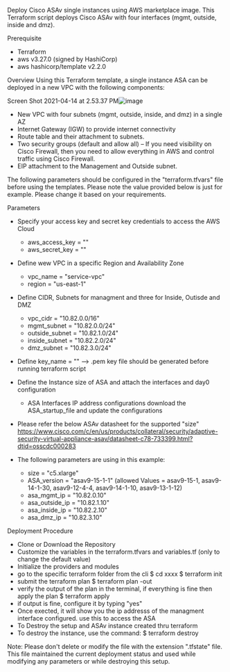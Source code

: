 Deploy Cisco ASAv single instances using AWS marketplace image. This Terraform script deploys Cisco ASAv with four interfaces (mgmt, outside, inside and dmz). 

Prerequisite
- Terraform
- aws v3.27.0 (signed by HashiCorp)
- aws hashicorp/template v2.2.0

Overview
Using this Terraform template, a single instance ASA can be deployed in a new VPC with the following components:

Screen Shot 2021-04-14 at 2.53.37 PM![image](https://user-images.githubusercontent.com/34578479/114764092-87121680-9d31-11eb-95fb-da93726a29dd.png)

- New VPC with four subnets (mgmt, outside, inside, and dmz) in a single AZ
- Internet Gateway (IGW) to provide internet connectivity
- Route table and their attachment to subnets. 
- Two security groups (default and allow all) – If you need visibility on Cisco Firewall, then you need to allow everything in AWS and control traffic using Cisco Firewall. 
- EIP attachment to the Management and Outside subnet.

The following parameters should be configured in the "terraform.tfvars" file before using the templates. Please note the value provided below is just for example. Please change it based on your requirements.

Parameters

- Specify your access key and secret key credentials to access the AWS Cloud
  - aws_access_key = ""
  - aws_secret_key = ""

- Define wew VPC in a specific Region and Availability Zone
  - vpc_name = "service-vpc"
  - region = "us-east-1"

- Define CIDR, Subnets for managment and three for Inside, Outisde and DMZ
  - vpc_cidr = "10.82.0.0/16"
  -	mgmt_subnet = "10.82.0.0/24"
  -	outside_subnet = "10.82.1.0/24"
  - inside_subnet = "10.82.2.0/24"
  - dmz_subnet = "10.82.3.0/24"

- Define key_name = "" --> .pem key file should be generated before running terraform script

- Define the Instance size of ASA and attach the interfaces and day0 configuration
  - ASA Interfaces IP address configurations download the ASA_startup_file and update the configurations

- Please refer the below ASAv datasheet for the supported "size" 
https://www.cisco.com/c/en/us/products/collateral/security/adaptive-security-virtual-appliance-asav/datasheet-c78-733399.html?dtid=osscdc000283

- The following parameters are using in this example:
  - size = "c5.xlarge"
  - ASA_version = "asav9-15-1-1" (allowed Values = asav9-15-1, asav9-14-1-30, asav9-12-4-4, asav9-14-1-10, asav9-13-1-12)
  - asa_mgmt_ip = "10.82.0.10"
  - asa_outside_ip = "10.82.1.10"
  - asa_inside_ip = "10.82.2.10"
  - asa_dmz_ip = "10.82.3.10"

Deployment Procedure

- Clone or Download the Repository
- Customize the variables in the terraform.tfvars and variables.tf (only to change the default value)
- Initialize the providers and modules
- go to the specific terraform folder from the cli $ cd xxxx $ terraform init
- submit the terraform plan $ terraform plan -out
- verify the output of the plan in the terminal, if everything is fine then apply the plan $ terraform apply
- if output is fine, configure it by typing "yes"
- Once exected, it will show you the ip addresss of the managment interface configured. use this to access the ASA
- To Destroy the setup and ASAv instance created thru terraform
- To destroy the instance, use the command: $ terraform destroy

Note: Please don't delete or modify the file with the extension ".tfstate" file. This file maintained the current deployment status and used while modifying any parameters or while destroying this setup.
